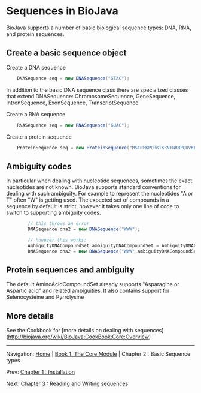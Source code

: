 Sequences in BioJava
=====================

BioJava supports a number of basic biological sequence types: DNA, RNA, and protein sequences.

## Create a basic sequence object

Create a DNA sequence

```java    
    DNASequence seq = new DNASequence("GTAC"); 
```   

In addition to the basic DNA sequence class there are specialized classes that extend DNASequence: 
ChromosomeSequence, GeneSequence, IntronSequence, ExonSequence, TranscriptSequence

Create a RNA sequence

```java    
    RNASequence seq = new RNASequence("GUAC"); 
```   

Create a protein sequence

```java    
    ProteinSequence seq = new ProteinSequence("MSTNPKPQRKTKRNTNRRPQDVKFPGG"); 
```   

## Ambiguity codes

In particular when dealing with nucleotide sequences, sometimes the exact nucleotides are not known. 
BioJava supports standard conventions for dealing with such ambiguity. 
For example to represent the nucleotides "A or T" often "W" is getting used.
The expected set of compounds in a sequence by default is strict, however it takes only one line of code to switch to supporting
ambiguity codes.


```java            
        // this throws an error
        DNASequence dna2 = new DNASequence("WWW");

        // however this works:
        AmbiguityDNACompoundSet ambiguityDNACompoundSet = AmbiguityDNACompoundSet.getDNACompoundSet();
        DNASequence dna2 = new DNASequence("WWW",ambiguityDNACompoundSet);
```   


## Protein sequences and ambiguity
The default AminoAcidCompoundSet already supports "Asparagine or Aspartic acid" and related ambiguities. 
It also contains support for Selenocysteine and Pyrrolysine



## More details 

See the Cookbook for [more details on dealing with sequences] (http://biojava.org/wiki/BioJava:CookBook:Core:Overview)
<!--automatically generated footer-->

---

Navigation:
[Home](../README.md)
| [Book 1: The Core Module](README.md)
| Chapter 2 : Basic Sequence types

Prev: [Chapter 1 : Installation](installation.md)

Next: [Chapter 3 : Reading and Writing sequences](readwrite.md)

